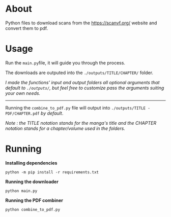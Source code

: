 # About
Python files to download scans from the https://scanvf.org/ website and convert them to pdf.
# Usage
Run the ```main.py```file, it will guide you through the process.

The downloads are outputed into the ```./outputs/TITLE/CHAPTER/``` folder.

*I made the functions' input and output folders all optional arguments that default to ```./outputs/```, but feel free to customize pass the arguments suiting your own needs.*
***
Running the ```combine_to_pdf.py``` file will output into ```./outputs/TITLE - PDF/CHAPTER.pdf``` *by default*.

*Note : the TITLE notation stands for the manga's title and the CHAPTER notation stands for a chapter/volume used in the folders.*
# Running
**Installing dependencies**

```python -m pip install -r requirements.txt```

**Running the downloader**

```python main.py```

**Running the PDF combiner**

```python combine_to_pdf.py```
